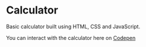 # Calculator

Basic calculator built using HTML, CSS and JavaScript.

You can interact with the calculator here on [Codepen](https://codepen.io/samsite/pen/abpVWVV)
